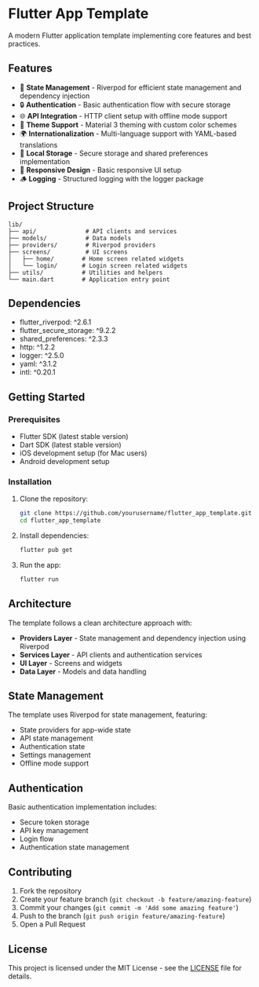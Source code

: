 # Flutter App Template

A modern Flutter application template implementing core features and best practices.

## Features

- 🔄 **State Management** - Riverpod for efficient state management and dependency injection
- 🔒 **Authentication** - Basic authentication flow with secure storage
- 🌐 **API Integration** - HTTP client setup with offline mode support
- 🎨 **Theme Support** - Material 3 theming with custom color schemes
- 🌍 **Internationalization** - Multi-language support with YAML-based translations
- 💾 **Local Storage** - Secure storage and shared preferences implementation
- 📱 **Responsive Design** - Basic responsive UI setup
- 🪵 **Logging** - Structured logging with the logger package

## Project Structure

```
lib/
├── api/              # API clients and services
├── models/           # Data models
├── providers/        # Riverpod providers
├── screens/          # UI screens
│   ├── home/        # Home screen related widgets
│   └── login/       # Login screen related widgets
├── utils/           # Utilities and helpers
└── main.dart        # Application entry point
```

## Dependencies

- flutter_riverpod: ^2.6.1
- flutter_secure_storage: ^9.2.2
- shared_preferences: ^2.3.3
- http: ^1.2.2
- logger: ^2.5.0
- yaml: ^3.1.2
- intl: ^0.20.1

## Getting Started

### Prerequisites

- Flutter SDK (latest stable version)
- Dart SDK (latest stable version)
- iOS development setup (for Mac users)
- Android development setup

### Installation

1. Clone the repository:
   ```bash
   git clone https://github.com/yourusername/flutter_app_template.git
   cd flutter_app_template
   ```

2. Install dependencies:
   ```bash
   flutter pub get
   ```

3. Run the app:
   ```bash
   flutter run
   ```

## Architecture

The template follows a clean architecture approach with:

- **Providers Layer** - State management and dependency injection using Riverpod
- **Services Layer** - API clients and authentication services
- **UI Layer** - Screens and widgets
- **Data Layer** - Models and data handling

## State Management

The template uses Riverpod for state management, featuring:

- State providers for app-wide state
- API state management
- Authentication state
- Settings management
- Offline mode support

## Authentication

Basic authentication implementation includes:

- Secure token storage
- API key management
- Login flow
- Authentication state management

## Contributing

1. Fork the repository
2. Create your feature branch (`git checkout -b feature/amazing-feature`)
3. Commit your changes (`git commit -m 'Add some amazing feature'`)
4. Push to the branch (`git push origin feature/amazing-feature`)
5. Open a Pull Request

## License

This project is licensed under the MIT License - see the [LICENSE](LICENSE) file for details.
